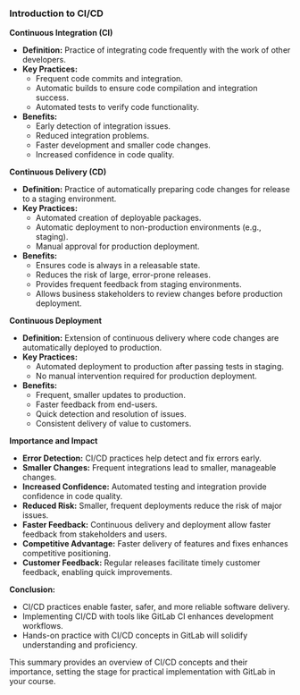### **Introduction to CI/CD**

**Continuous Integration (CI)**
- **Definition:** Practice of integrating code frequently with the work of other developers.
- **Key Practices:**
  - Frequent code commits and integration.
  - Automatic builds to ensure code compilation and integration success.
  - Automated tests to verify code functionality.
- **Benefits:**
  - Early detection of integration issues.
  - Reduced integration problems.
  - Faster development and smaller code changes.
  - Increased confidence in code quality.

**Continuous Delivery (CD)**
- **Definition:** Practice of automatically preparing code changes for release to a staging environment.
- **Key Practices:**
  - Automated creation of deployable packages.
  - Automatic deployment to non-production environments (e.g., staging).
  - Manual approval for production deployment.
- **Benefits:**
  - Ensures code is always in a releasable state.
  - Reduces the risk of large, error-prone releases.
  - Provides frequent feedback from staging environments.
  - Allows business stakeholders to review changes before production deployment.

**Continuous Deployment**
- **Definition:** Extension of continuous delivery where code changes are automatically deployed to production.
- **Key Practices:**
  - Automated deployment to production after passing tests in staging.
  - No manual intervention required for production deployment.
- **Benefits:**
  - Frequent, smaller updates to production.
  - Faster feedback from end-users.
  - Quick detection and resolution of issues.
  - Consistent delivery of value to customers.

**Importance and Impact**
- **Error Detection:** CI/CD practices help detect and fix errors early.
- **Smaller Changes:** Frequent integrations lead to smaller, manageable changes.
- **Increased Confidence:** Automated testing and integration provide confidence in code quality.
- **Reduced Risk:** Smaller, frequent deployments reduce the risk of major issues.
- **Faster Feedback:** Continuous delivery and deployment allow faster feedback from stakeholders and users.
- **Competitive Advantage:** Faster delivery of features and fixes enhances competitive positioning.
- **Customer Feedback:** Regular releases facilitate timely customer feedback, enabling quick improvements.

**Conclusion:**
- CI/CD practices enable faster, safer, and more reliable software delivery.
- Implementing CI/CD with tools like GitLab CI enhances development workflows.
- Hands-on practice with CI/CD concepts in GitLab will solidify understanding and proficiency.

This summary provides an overview of CI/CD concepts and their importance, setting the stage for practical implementation with GitLab in your course.
